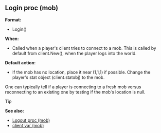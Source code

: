 ## Login proc (mob)

**Format:**
+   Login()
<!-- -->
**When:**
+   Called when a player\'s client tries to connect to a mob. This is
    called by default from client.New(), when the player logs into the
    world.
<!-- -->
**Default action:**
+   If the mob has no location, place it near (1,1,1) if possible.
    Change the player\'s stat object (client.statobj) to the mob.


One can typically tell if a player is connecting to a fresh mob
versus reconnecting to an existing one by testing if the mob\'s location
is null.

> [!TIP] 
> **See also:**
> +   [Logout proc (mob)](/ref/mob/proc/Logout.md) 
> +   [client var (mob)](/ref/mob/var/client.md) <!-- -->